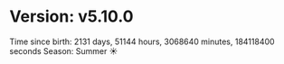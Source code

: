 # Version: v5.10.0
Time since birth: 2131 days, 51144 hours, 3068640 minutes, 184118400 seconds
Season: Summer ☀️
